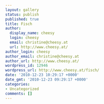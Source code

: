 ```yaml
---
layout: gallery
status: publish
published: true
title: Fisch
author:
  display_name: cheesy
  login: cheesy
  email: christine@cheesy.at
  url: http://www.cheesy.at/
author_login: cheesy
author_email: christine@cheesy.at
author_url: http://www.cheesy.at/
wordpress_id: 12946
wordpress_url: http://www.cheesy.at/fisch/
date: '2010-12-23 10:29:17 +0000'
date_gmt: '2010-12-23 09:29:17 +0000'
categories:
- Uncategorized
comments: []
---
```

